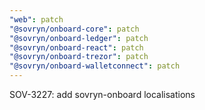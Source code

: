 ```yaml
---
"web": patch
"@sovryn/onboard-core": patch
"@sovryn/onboard-ledger": patch
"@sovryn/onboard-react": patch
"@sovryn/onboard-trezor": patch
"@sovryn/onboard-walletconnect": patch
---
```


SOV-3227: add sovryn-onboard localisations
